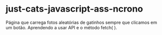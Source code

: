 # just-cats-javascript-ass-ncrono
Página que carrega fotos aleatórias de gatinhos sempre que clicamos em um botão. Aprendendo a usar API e o método fetch( ). 
